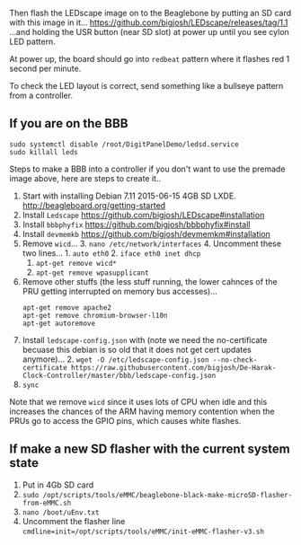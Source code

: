 Then flash the LEDscape image on to the Beaglebone by putting an SD card with this image in it...
https://github.com/bigjosh/LEDscape/releases/tag/1.1
...and holding the USR button (near SD slot) at power up until you see cylon LED pattern. 

At power up, the board should go into `redbeat` pattern where it flashes red 1 second per minute. 

To check the LED layout is correct, send something like a bullseye pattern from a controller. 

## If you are on the BBB

```
sudo systemctl disable /root/DigitPanelDemo/ledsd.service
sudo killall leds
```

Steps to make a BBB into a controller if you don't want to use the premade image above, here are steps to create it..

1. Start with installing Debian 7.11 2015-06-15 4GB SD LXDE. http://beagleboard.org/getting-started
2. Install `Ledscape` https://github.com/bigjosh/LEDscape#installation
3. Install `bbbphyfix` https://github.com/bigjosh/bbbphyfix#install
4. Install `devmemkb` https://github.com/bigjosh/devmemkm#installation
5. Remove `wicd`...
    3. `nano /etc/network/interfaces`
    4. Uncomment these two lines...
        1. `auto eth0`
        2. `iface eth0 inet dhcp`
    1. `apt-get remove wicd*`
    2. `apt-get remove wpasupplicant` 
6. Remove other stuffs (the less stuff running, the lower cahnces of the PRU getting interrupted on memory bus accesses)...
   ```
   apt-get remove apache2
   apt-get remove chromium-browser-l10n
   apt-get autoremove
   ```   
6. Install `ledscape-config.json` with (note we need the no-certificate becuase this debian is so old that it does not get cert updates anymore)...
    2. `wget -O /etc/ledscape-config.json --no-check-certificate https://raw.githubusercontent.com/bigjosh/De-Harak-Clock-Controller/master/bbb/ledscape-config.json`
6. `sync`

Note that we remove `wicd` since it uses lots of CPU when idle and this increases the chances of the ARM having memory contention when the PRUs go to access the GPIO pins, which causes white flashes. 

## If make a new SD flasher with the current system state

1. Put in 4Gb SD card
2. `sudo /opt/scripts/tools/eMMC/beaglebone-black-make-microSD-flasher-from-eMMC.sh`
3. `nano /boot/uEnv.txt`
4. Uncomment the flasher line `cmdline=init=/opt/scripts/tools/eMMC/init-eMMC-flasher-v3.sh`
